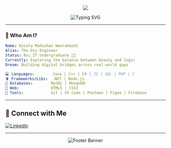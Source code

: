 <p align="center">
  <img src="https://capsule-render.vercel.app/api?type=waving&color=0:6e00ff,100:00ffcc&height=200&section=header&text=Kosala%20Madushan&fontSize=40&fontColor=ffffff" />
</p>

<p align="center">
  <img src="https://readme-typing-svg.demolab.com?font=Fira+Code&weight=500&size=22&pause=1000&color=00FFC2&center=true&vCenter=true&width=435&lines=Code%2C+create%2C+repeat.;I+build+things+that+matter.;C%23+%7C+MySQL+%7C+React+%7C+Flutter" alt="Typing SVG" />
</p>

---

### 🌌 Who Am I?

```yaml
Name: Kosala Madushan Weerakkodi
Alias: The Div Engineer
Status: Bsc.IT Undergraduate 🧑‍🎓
Currently: Exploring the balance between beauty and logic
Dream: Building digital bridges across real-world gaps

💻 Languages:        Java | C++ | C# | JS | SQL | PHP | C  
🪰 Frameworks/Libs:  .NET | Node.js  
📂 Databases:        MySQL | MongoDB  
🎨 Web:              HTML5 | CSS3  
🧪 Tools:            Git | VS Code | Postman | Figma | Firebase
```

---

## 📢 Connect with Me

[![LinkedIn](https://img.shields.io/badge/LinkedIn-0077B5?style=for-the-badge&logo=linkedin&logoColor=white)](https://www.linkedin.com/in/kosala-madhushan-78924365)

---

<p align="center">
  <img src="https://capsule-render.vercel.app/api?type=waving&color=0:00ffcc,100:6e00ff&height=150&section=footer" alt="Footer Banner" />
</p>
